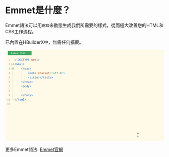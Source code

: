 # Emmet是什麼？

Emmet語法可以用`縮寫`來動態生成我們所需要的樣式，從而極大改善您的HTML和CSS工作流程。

已內置在HBuilderX中，無需任何擴展。

<img src="/static/snapshots/tutorial/language/emmet.gif" style="zoom: 100%;" />

更多Emmet語法: [Emmet官網](https://docs.emmet.io/)